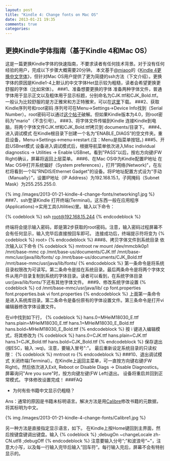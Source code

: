 ```yaml
---
layout: post
title: "Kindle 4: Change fonts on Mac OS"
date: 2013-01-21 19:35
comments: true
categories: 
---
```


## 更换Kindle字体指南（基于Kindle 4和Mac OS）
这是一篇更换Kindle字体的快速指南，不要求读者有任何技术背景。对于没有任何经验的用户，完成以下步骤大概需要20分钟。
本文基于[@miaoo](http://miaoo.in)的《[Kindle 4更换中文字体](http://miaoo.in/kindle4-modify-font.html)》，但针对Mac OS用户提供了更为简捷的ssh方法（下文介绍）。更换字体的原因是Kindle1-4上默认的中文字体Het显示较为粗糙，读者会希望更换更舒服的字体（比如宋体）。
###1、准备想要更换的字体
准备两种字体文件，普通字体用于显示正文以及粗体用于显示标题，分别命名为CJK.ttf和CJK_Bold.ttf。
一般认为比较舒服的是方正雅宋和方正特雅宋，可以在[这里](http://ishare.iask.sina.com.cn/f/22080046.html)下载。
###2、获取Kindle序列号和root密码
序列号可在Menu->Settings->Device Info找到（Serial Number）。root密码可以通过[这个帖子](http://miaoo.in/kindle4-modify-font.html)破解。但如果Kindle版本为4.0，则root密码为"mario"（不含引号）。
###3、将字体文件传输到Kindle
连接Kindle到电脑，将两个字体文件CJK.ttf和CJK_Bold.ttf拷贝到 documents/目录下。
###4、进入调试模式
在Kindle根目录下创建一个名为“ENABLE_DIAGS”的空文件夹。重启设备，Menu->Settings->menu->restart.(注：Menu是指菜单按钮。)
###5、开启USBnet模式
设备进入调试模式后，根据导航菜单依次进入Misc individual diagnostics -> Utilities -> Enable USBnet。看到"PASS“以后，按右方向键(FW Right)确认，屏幕将返回上层菜单。
###6、在Mac OS中为Kindle配置IP地址
在Mac OS中打开系统偏好（System preferences），打开”网络(Network)"，在左栏将看到一个叫”RNDIS/Ethernet Gadget"的设备。将IP地址配置方式设为“手动（Manually）”，设置IP地址（IP Address）为192.168.15.1，子网掩码（Subnet Mask）为255.255.255.0.

{% img /images/2013-01-21-kindle-4-change-fonts/networking1.jpg %}
###7、ssh登录Kindle
打开终端(Terminal)。这东西一般在应用程序(Applications)->实用工具(Utilities)里。输入以下命令：

{% codeblock %}
ssh root@192.168.15.244
{% endcodeblock %}

终端将会提示输入密码，即是第2步获取的root密码。注意，输入密码过程屏幕不会有任何显示，输入完毕后直接按回车即可。
连接成功后，终端提示符将变为
{% codeblock %}
root>
{% endcodeblock %}
###8、拷贝字体文件到系统目录
依次输入以下命令
{% codeblock %}
mntroot rw
mount /dev/mmcblk0p1 /mnt/base-mmc
cp /mnt/base-us/documents/CJK.ttf /mnt/base-mmc/usr/java/lib/fonts/
cp /mnt/base-us/documents/CJK_Bold.ttf /mnt/base-mmc/usr/java/lib/fonts/
{% endcodeblock %}
第一条命令是将系统目录权限改为可读写。第二条命令是挂在系统目录。最后两条命令是将两个字体文件从用户目录复制到系统的字体目录。读者可以看到，在系统字体目录usr/java/lib/fonts/下还有其他字体文件。
###9、修改系统字体设置
{% codeblock %}
cd /mnt/base-mmc/usr/java/lib/
cp font.properties font.properties.bak
vi font.properties
{% endcodeblock %}
上面第一条命令是进入系统库目录。第二条命令是备份原有的字体设置文件。第三条命令是打开vi编辑器修改字体设置文件。

在vi中找到如下行，
{% codeblock %}
hans.0=MHeiM18030_E.ttf
hans.plain=MHeiM18030_E.ttf
hans.1=MHeiM18030_E_Bold.ttf
hans.bold=MHeiM18030_E_Bold.ttf
{% endcodeblock %}
按 i 键进入编辑模式，将其修改为
{% codeblock %}
hans.0=CJK.ttf
hans.plain=CJK.ttf
hans.1=CJK_Bold.ttf
hans.bold=CJK_Bold.ttf
{% endcodeblock %}
保存退出(按ESC，输入 :wq)。注意，要输入冒号":"。
最后重新设定系统目录的只读权限：
{% codeblock %}
mntroot ro
{% endcodeblock %}
###10、退出调试模式
关闭终端(Terminal）。在Kindle上返回主菜单，可一直按方向键右键(FW Right)。然后依次进入Exit, Reboot or Disable Diags -> Disable Diagnostics。屏幕询问"Are you sure"时，按方向键左键(FW Left)退出。
设备将重启并回到正常模式。
字体修改设置完成！
###FAQ
- 为何有些书籍中文显示仍粗糙？

Ans：通常的原因是书籍未标明语言。解决方法是用[Calibre](http://calibre-ebook.com/download_osx)修改书籍的元数据，将其标明为中文。

{% img /images/2013-01-21-kindle-4-change-fonts/Calibre1.jpg %}

另一种方法是直接指定显示语言，如下。
在Kindle上按Home键回到主界面，然后按键盘键调出键盘。输入
{% codeblock %}
;debugOn
~changeLocale zh-CN.utf8
;debugOff
{% endcodeblock %}
注意要输入分号“;”和波浪号“~"，注意大小写，以及每一行输入完毕后输入”回车符”。每行输入完后，屏幕不会有特别显示的。